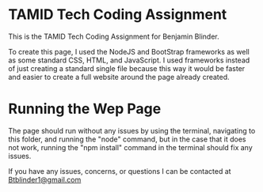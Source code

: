 <h1>TAMID Tech Coding Assignment</h1>
This is the TAMID Tech Coding Assignment for Benjamin Blinder.

To create this page, I used the NodeJS and BootStrap frameworks as well as some standard CSS, HTML, and JavaScript. I used frameworks instead of just creating a standard single file because this way it would be faster and easier to create a full website around the page already created.

<h1>Running the Wep Page</h1>
The page should run without any issues by using the terminal, navigating to this folder, and running the "node" command, but in the case that it does not work, running the "npm install" command in the terminal should fix any issues.

If you have any issues, concerns, or questions I can be contacted at Btblinder1@gmail.com
